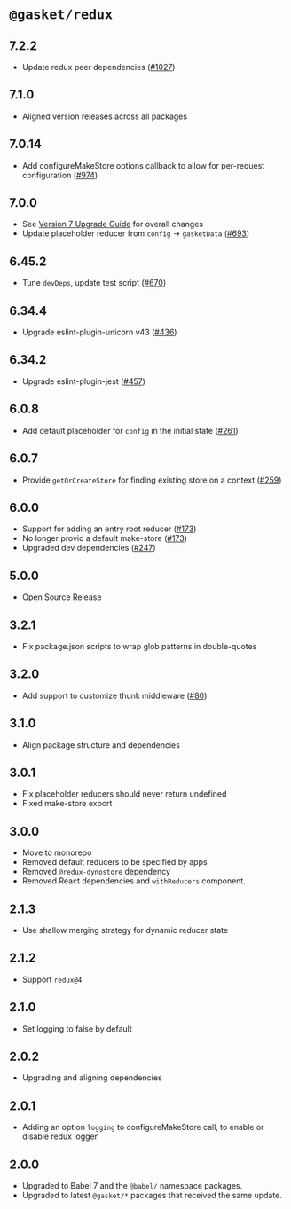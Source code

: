# `@gasket/redux`

## 7.2.2

- Update redux peer dependencies ([#1027])

## 7.1.0

- Aligned version releases across all packages

## 7.0.14

- Add configureMakeStore options callback to allow for per-request configuration ([#974])

## 7.0.0

- See [Version 7 Upgrade Guide] for overall changes
- Update placeholder reducer from `config` -> `gasketData` ([#693])

## 6.45.2

- Tune `devDeps`, update test script ([#670])

## 6.34.4

- Upgrade eslint-plugin-unicorn v43 ([#436])

## 6.34.2

- Upgrade eslint-plugin-jest ([#457])

## 6.0.8

- Add default placeholder for `config` in the initial state ([#261])

## 6.0.7

- Provide `getOrCreateStore` for finding existing store on a context ([#259])

## 6.0.0

- Support for adding an entry root reducer ([#173])
- No longer provid a default make-store ([#173])
- Upgraded dev dependencies ([#247])

## 5.0.0

- Open Source Release

## 3.2.1

- Fix package.json scripts to wrap glob patterns in double-quotes

## 3.2.0

- Add support to customize thunk middleware ([#80])

## 3.1.0

- Align package structure and dependencies

## 3.0.1

- Fix placeholder reducers should never return undefined
- Fixed make-store export

## 3.0.0

- Move to monorepo
- Removed default reducers to be specified by apps
- Removed `@redux-dynostore` dependency
- Removed React dependencies and `withReducers` component.

## 2.1.3

- Use shallow merging strategy for dynamic reducer state

## 2.1.2

- Support `redux@4`

## 2.1.0

- Set logging to false by default

## 2.0.2

- Upgrading and aligning dependencies

## 2.0.1

- Adding an option `logging` to configureMakeStore call, to enable or disable redux logger

## 2.0.0

- Upgraded to Babel 7 and the `@babel/` namespace packages.
- Upgraded to latest `@gasket/*` packages that received the same update.

[Version 7 Upgrade Guide]: /docs/upgrade-to-7.md
[#80]: https://github.com/godaddy/gasket/pull/80
[#173]: https://github.com/godaddy/gasket/pull/173
[#247]: https://github.com/godaddy/gasket/pull/247
[#259]: https://github.com/godaddy/gasket/pull/259
[#261]: https://github.com/godaddy/gasket/pull/261
[#436]: https://github.com/godaddy/gasket/pull/436
[#457]: https://github.com/godaddy/gasket/pull/457
[#670]: https://github.com/godaddy/gasket/pull/670
[#693]: https://github.com/godaddy/gasket/pull/693
[#974]: https://github.com/godaddy/gasket/pull/974
[#1027]: https://github.com/godaddy/gasket/pull/1027
